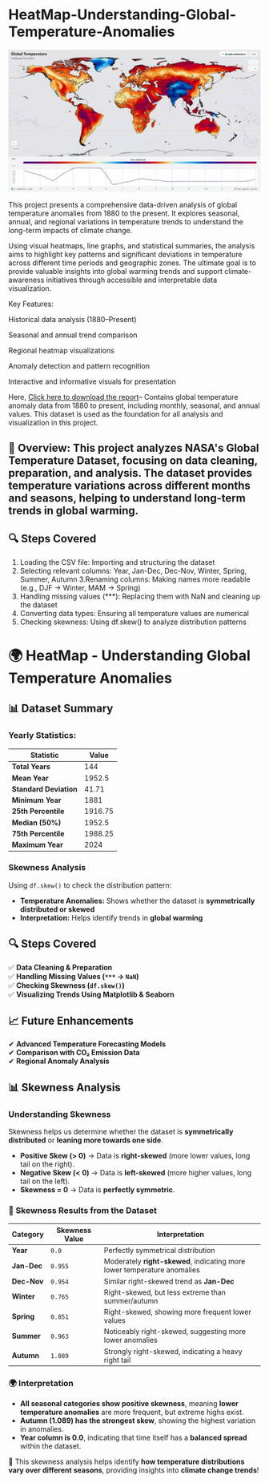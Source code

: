# HeatMap-Understanding-Global-Temperature-Anomalies


![ Global Temperature dataset analysis](https://github.com/almazid82/HeatMap-Understanding-Global-Temperature-Anomalies/blob/main/Global%20temp.jpg)


This project presents a comprehensive data-driven analysis of global temperature anomalies from 1880 to the present. It explores seasonal, annual, and regional variations in temperature trends to understand the long-term impacts of climate change.

Using visual heatmaps, line graphs, and statistical summaries, the analysis aims to highlight key patterns and significant deviations in temperature across different time periods and geographic zones. The ultimate goal is to provide valuable insights into global warming trends and support climate-awareness initiatives through accessible and interpretable data visualization.

Key Features:

Historical data analysis (1880–Present)

Seasonal and annual trend comparison

Regional heatmap visualizations

Anomaly detection and pattern recognition

Interactive and informative visuals for presentation

Here, [Click here to download the report](./GLB.Ts+dSST.csv)– Contains global temperature anomaly data from 1880 to present, including monthly, seasonal, and annual values. This dataset is used as the foundation for all analysis and visualization in this project.


## 📌 Overview: This project analyzes NASA's Global Temperature Dataset, focusing on data cleaning, preparation, and analysis. The dataset provides temperature variations across different months and seasons, helping to understand long-term trends in global warming.
## 🔍 Steps Covered 
1. Loading the CSV file: Importing and structuring the dataset   
2. Selecting relevant columns: Year, Jan-Dec, Dec-Nov, Winter, Spring, Summer, Autumn
3.Renaming columns: Making names more readable (e.g., DJF → Winter, MAM → Spring)
4. Handling missing values (***): Replacing them with NaN and cleaning up the dataset
5. Converting data types: Ensuring all temperature values are numerical
6. Checking skewness: Using df.skew() to analyze distribution patterns


# 🌍 HeatMap - Understanding Global Temperature Anomalies  


## 📊 Dataset Summary  

### Yearly Statistics:  
| Statistic  | Value  |
|------------|--------|
| **Total Years** | 144 |
| **Mean Year** | 1952.5 |
| **Standard Deviation** | 41.71 |
| **Minimum Year** | 1881 |
| **25th Percentile** | 1916.75 |
| **Median (50%)** | 1952.5 |
| **75th Percentile** | 1988.25 |
| **Maximum Year** | 2024 |

### **Skewness Analysis**  
Using `df.skew()` to check the distribution pattern:  
- **Temperature Anomalies:** Shows whether the dataset is **symmetrically distributed or skewed**  
- **Interpretation:** Helps identify trends in **global warming**  

## 🔍 Steps Covered  
✅ **Data Cleaning & Preparation**  
✅ **Handling Missing Values (`***` → `NaN`)**  
✅ **Checking Skewness (`df.skew()`)**  
✅ **Visualizing Trends Using Matplotlib & Seaborn**  

## 📈 Future Enhancements  
✔ **Advanced Temperature Forecasting Models**  
✔ **Comparison with CO₂ Emission Data**  
✔ **Regional Anomaly Analysis**

## 📊 Skewness Analysis  

### Understanding Skewness  
Skewness helps us determine whether the dataset is **symmetrically distributed** or **leaning more towards one side**.  
- **Positive Skew (> 0)** → Data is **right-skewed** (more lower values, long tail on the right).  
- **Negative Skew (< 0)** → Data is **left-skewed** (more higher values, long tail on the left).  
- **Skewness = 0** → Data is **perfectly symmetric**.

### 🔹 Skewness Results from the Dataset  
| Category | Skewness Value | Interpretation |
|----------|---------------|----------------|
| **Year** | `0.0` | Perfectly symmetrical distribution |
| **Jan-Dec** | `0.955` | Moderately **right-skewed**, indicating more lower temperature anomalies |
| **Dec-Nov** | `0.954` | Similar right-skewed trend as **Jan-Dec** |
| **Winter** | `0.765` | Right-skewed, but less extreme than summer/autumn |
| **Spring** | `0.851` | Right-skewed, showing more frequent lower values |
| **Summer** | `0.963` | Noticeably right-skewed, suggesting more lower anomalies |
| **Autumn** | `1.089` | Strongly right-skewed, indicating a heavy right tail |

### 🌍 Interpretation  
- **All seasonal categories show positive skewness**, meaning **lower temperature anomalies** are more frequent, but extreme highs exist.  
- **Autumn (1.089) has the strongest skew**, showing the highest variation in anomalies.  
- **Year column is 0.0**, indicating that time itself has a **balanced spread** within the dataset.  

🚀 This skewness analysis helps identify **how temperature distributions vary over different seasons**, providing insights into **climate change trends**!
